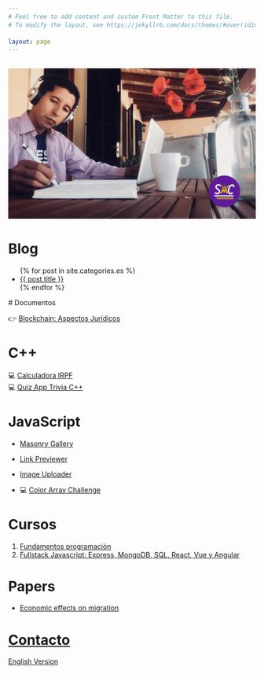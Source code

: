 ```yaml
---
# Feel free to add content and custom Front Matter to this file.
# To modify the layout, see https://jekyllrb.com/docs/themes/#overriding-theme-defaults

layout: page
---
```


## [![law code man seated writing](../assets/img/swc.png)](../assets/img/swc.png)

# Blog

<ul>
  {% for post in site.categories.es %}
    <li>
      <a href="{{ post.url }}">{{ post.title }}</a>
    </li>
  {% endfor %}
</ul>
# Documentos

&#128073; [Blockchain: Aspectos Jurídicos](/blockchain-juridico/)

# C++

💻 [Calculadora IRPF](https://gist.github.com/cmarchena/0a19ea91c0a7fd4d2d31ee49168412cd)<br/>
💻 [Quiz App Trivia C++](https://gist.github.com/cmarchena/7c75d6755b3211661f9e272dce14ede9)

# JavaScript

- [Masonry Gallery](https://swc-masonry-gallery.onrender.com/)

- [Link Previewer](https://link-previewer.onrender.com)

- [Image Uploader](https://client-nixu.onrender.com)

- 💻 [Color Array Challenge](https://gist.github.com/cmarchena/6c8e2aae28b813b1c4042ec206b9d94b)

# Cursos

1. [Fundamentos programación](https://github.com/SprintWithCarlos/coding-classes/blob/master/modulos/semana01/semana01-clases.md)
2. [Fullstack Javascript: Express, MongoDB, SQL, React, Vue y Angular](https://github.com/SprintWithCarlos/coding-classes/blob/master/modulos/intro.md)

# Papers

- [Economic effects on migration](./assets/media/IEpaper.pdf)

# [Contacto](/es/contacto)

[English Version](/)
